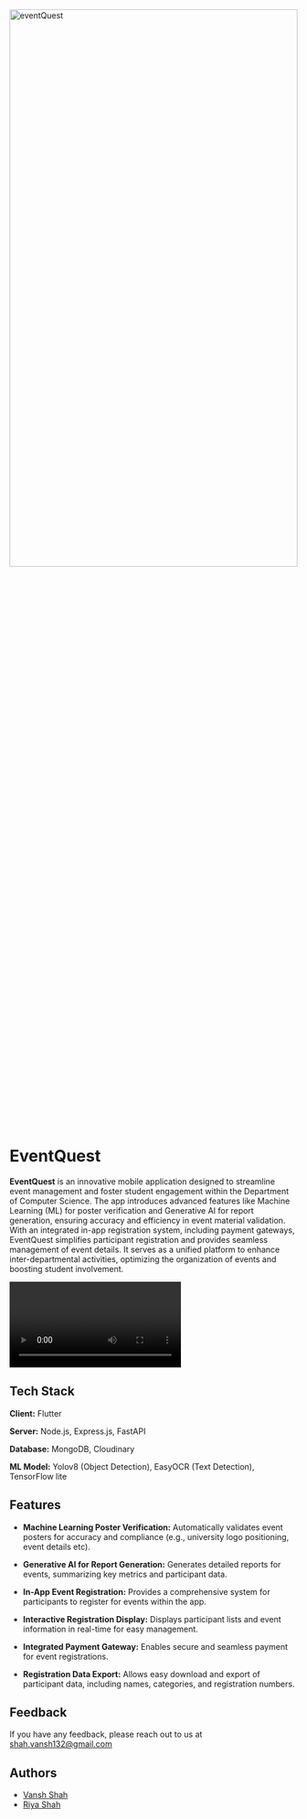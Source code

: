 
<img src="https://github.com/user-attachments/assets/27da0ae0-56f6-45c8-859c-45def9dd7580" alt="eventQuest" style="width: 100%; height: 50%;">

# EventQuest

**EventQuest** is an innovative mobile application designed to streamline event management and foster student engagement within the Department of Computer Science. The app introduces advanced features like Machine Learning (ML) for poster verification and Generative AI for report generation, ensuring accuracy and efficiency in event material validation. With an integrated in-app registration system, including payment gateways, EventQuest simplifies participant registration and provides seamless management of event details. It serves as a unified platform to enhance inter-departmental activities, optimizing the organization of events and boosting student involvement.

[<video src="https://www.youtube.com/watch?v=bStQwuVibyI"></video>
](https://github.com/user-attachments/assets/c92ad6fd-b50b-418f-b590-755444b1d8e2)

## Tech Stack

**Client:** Flutter

**Server:** Node.js, Express.js, FastAPI

**Database:** MongoDB, Cloudinary

**ML Model:** Yolov8 (Object Detection), EasyOCR (Text Detection), TensorFlow lite




## Features

- **Machine Learning Poster Verification:** Automatically validates event posters for accuracy and compliance (e.g., university logo positioning, event details etc).

- **Generative AI for Report Generation:** Generates detailed reports for events, summarizing key metrics and participant data.

- **In-App Event Registration:** Provides a comprehensive system for participants to register for events within the app.

- **Interactive Registration Display:** Displays participant lists and event information in real-time for easy management.

- **Integrated Payment Gateway:** Enables secure and seamless payment for event registrations.

- **Registration Data Export:** Allows easy download and export of participant data, including names, categories, and registration numbers.


## Feedback

If you have any feedback, please reach out to us at shah.vansh132@gmail.com


## Authors

- [Vansh Shah](https://www.github.com/vansh132)
- [Riya Shah](https://www.github.com/riyashah22)




